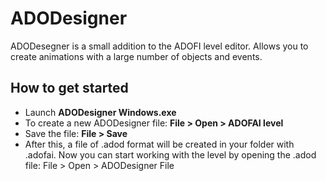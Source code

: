 # ADODesigner
ADODesegner is a small addition to the ADOFI level editor. Allows you to create animations with a large number of objects and events.
## How to get started
* Launch **ADODesigner Windows.exe**
* To create a new ADODesigner file: **File > Open > ADOFAI level**
* Save the file: **File > Save**
* After this, a file of .adod format will be created in your folder with .adofai. Now you can start working with the level by opening the .adod file: File > Open > ADODesigner File
